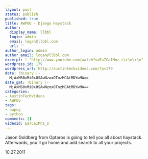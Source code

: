 ```yaml
---
layout: post
status: publish
published: true
title: AWPUG - Django Haystack
author:
  display_name: llbbl
  login: admin
  email: logan@llbbl.com
  url: ''
author_login: admin
author_email: logan@llbbl.com
excerpt: ! "http://www.youtube.com/watch?v=Ea7Ca1Mnz_s\r\n\r\n"
wordpress_id: 179
wordpress_url: http://austintechvideos.com/?p=179
date: !binary |-
  MjAxMS0xMi0xOSAwNzoxOTozMCAtMDYwMA==
date_gmt: !binary |-
  MjAxMS0xMi0xOSAwNzoxOTozMCAtMDYwMA==
categories:
- AustinTechVideos
- AWPUG
tags:
- awpug
- python
comments: []
videoid: Ea7Ca1Mnz_s
---
```

<p>Jason Goldberg from Optaros is going to tell you all about haystack. Afterwards, you'll go home
 and add search to all your projects.</p>
<p>10.27.2011</p>
